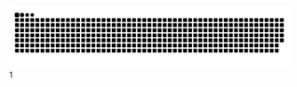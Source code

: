 <picture>
  <source media="(prefers-color-scheme: dark)" srcset="https://raw.githubusercontent.com/piaomz/piaomz/output/github-contribution-grid-snake-dark.svg">
  <source media="(prefers-color-scheme: light)" srcset="https://raw.githubusercontent.com/piaomz/piaomz/output/github-contribution-grid-snake.svg">
  <img alt="github contribution grid snake animation" src="https://raw.githubusercontent.com/piaomz/piaomz/output/github-contribution-grid-snake.svg">
</picture>
1
